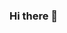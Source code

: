 ### Hi there 👋

<!--
**NereidaRO/NereidaRO** is a ✨ _special_ ✨ repository because its `README.md` (this file) appears on your GitHub profile.

Here are some ideas to get you started:

- 🔭 I’m currently working on ...
- 🌱 I’m currently learning React
- 👯 I’m looking to collaborate on ...
- 🤔 I’m looking for help with ...
- 💬 Ask me about ...
- 📫 How to reach me: linkedin.com/in/nereida-rodríguez-orenes-b20a09235
- 😄 Pronouns: she/her
- ⚡ Fun fact: ...
-->
